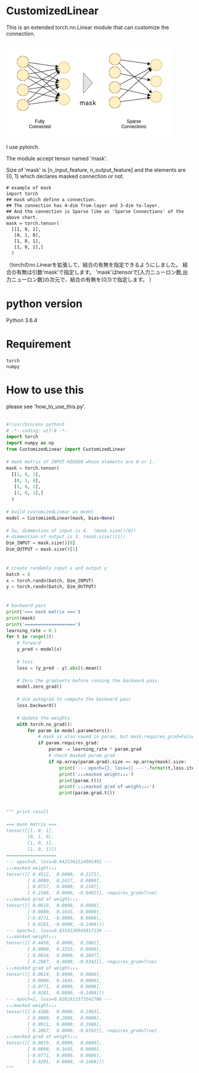 # CustomizedLinear

This is an extended torch.nn.Linear module that can customize the connection.

![what is mask](./doc/img/what_mask.png)

I use pytorch.

The module accept tensor named 'mask'.

Size of 'mask' is [n_input_feature, n_output_feature]
and the elements are {0, 1} which declares masked connection or not.

```
# example of mask
import torch
## mask which define a connection.
## The connection has 4-dim from-layer and 3-dim to-layer.
## And the connection is Sparse like as 'Sparse Connections' of the above chart.
mask = torch.tensor(
  [[1, 0, 1],
   [0, 1, 0],
   [1, 0, 1],
   [1, 0, 1],]
  )
```

（torchのnn.Linearを拡張して、結合の有無を指定できるようにしました。
結合の有無は引数'mask'で指定します。
'mask'はtensorで[入力ニューロン数,出力ニューロン数]の次元で、結合の有無を{0,1}で指定します。
）

# python version
Python 3.6.4


# Requirement

```
torch
numpy
```

# How to use this

please see 'how_to_use_this.py'.


``` python

#!/usr/bin/env python3
# -*- coding: utf-8 -*-
import torch
import numpy as np
from CustomizedLinear import CustomizedLinear

# mask matrix of INPUT-HIDDEN whose elements are 0 or 1.
mask = torch.tensor(
  [[1, 0, 1],
   [0, 1, 0],
   [1, 0, 1],
   [1, 0, 1],]
  )

# build customizedLinear as model
model = CustomizedLinear(mask, bias=None)

# So, dimmention of input is 4.  (mask.size()[0])
# dimmention of output is 3. (mask.size()[1])
Dim_INPUT = mask.size()[0]
Dim_OUTPUT = mask.size()[1]


# create randomly input x and output y
batch = 8
x = torch.randn(batch, Dim_INPUT)
y = torch.randn(batch, Dim_OUTPUT)


# backward pass
print('=== mask matrix ===')
print(mask)
print('===================')
learning_rate = 0.1
for t in range(3):
    # forward
    y_pred = model(x)

    # loss
    loss = (y_pred - y).abs().mean()

    # Zero the gradients before running the backward pass.
    model.zero_grad()

    # Use autograd to compute the backward pass
    loss.backward()

    # Update the weights
    with torch.no_grad():
        for param in model.parameters():
            # mask is also saved in param, but mask.requires_grad=False
            if param.requires_grad: 
                param -= learning_rate * param.grad
                # check masked param.grad
                if np.array(param.grad).size == np.array(mask).size:
                    print('--- epoch={}, loss={} ---'.format(t,loss.item()))
                    print('↓↓↓masked weight↓↓↓')
                    print(param.t())
                    print('↓↓↓masked grad of weight↓↓↓')
                    print(param.grad.t())


""" print result

=== mask matrix ===
tensor([[1, 0, 1],
        [0, 1, 0],
        [1, 0, 1],
        [1, 0, 1]])
===================
--- epoch=0, loss=0.8425361514091492 ---
↓↓↓masked weight↓↓↓
tensor([[ 0.4512,  0.0000,  0.2171],
        [ 0.0000,  0.2417,  0.0000],
        [ 0.0757,  0.0000,  0.2107],
        [ 0.2108,  0.0000, -0.0492]], requires_grad=True)
↓↓↓masked grad of weight↓↓↓
tensor([[ 0.0619,  0.0000,  0.0888],
        [-0.0000,  0.1645, -0.0000],
        [-0.0771, -0.0000,  0.0606],
        [ 0.0201, -0.0000, -0.1498]])
--- epoch=1, loss=0.8354136943817139 ---
↓↓↓masked weight↓↓↓
tensor([[ 0.4450,  0.0000,  0.2082],
        [ 0.0000,  0.2253,  0.0000],
        [ 0.0834,  0.0000,  0.2047],
        [ 0.2087,  0.0000, -0.0342]], requires_grad=True)
↓↓↓masked grad of weight↓↓↓
tensor([[ 0.0619,  0.0000,  0.0888],
        [ 0.0000,  0.1645,  0.0000],
        [-0.0771,  0.0000,  0.0606],
        [ 0.0201,  0.0000, -0.1498]])
--- epoch=2, loss=0.8282912373542786 ---
↓↓↓masked weight↓↓↓
tensor([[ 0.4388,  0.0000,  0.1993],
        [ 0.0000,  0.2088,  0.0000],
        [ 0.0911,  0.0000,  0.1986],
        [ 0.2067,  0.0000, -0.0192]], requires_grad=True)
↓↓↓masked grad of weight↓↓↓
tensor([[ 0.0619,  0.0000,  0.0888],
        [ 0.0000,  0.1645,  0.0000],
        [-0.0771,  0.0000,  0.0606],
        [ 0.0201,  0.0000, -0.1498]])
"""

```
